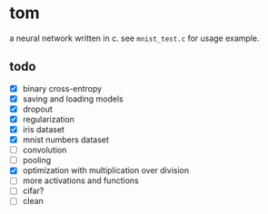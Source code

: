 # tom

a neural network written in c. see `mnist_test.c` for usage example.

## todo

- [x] binary cross-entropy
- [x] saving and loading models
- [x] dropout
- [x] regularization
- [x] iris dataset
- [x] mnist numbers dataset
- [ ] convolution
- [ ] pooling
- [x] optimization with multiplication over division
- [ ] more activations and functions
- [ ] cifar?
- [ ] clean